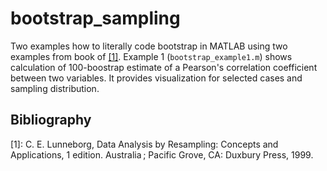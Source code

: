 # bootstrap_sampling

Two examples how to literally code bootstrap in MATLAB using two examples from book of [\[1\]](https://www.amazon.com/Data-Analysis-Resampling-Concepts-Applications/dp/0534221106). Example 1 (`bootstrap_example1.m`) shows calculation of 100-boostrap estimate of a Pearson's correlation coefficient between two variables. It provides visualization for selected cases and sampling distribution.





## Bibliography

[1]: C. E. Lunneborg, Data Analysis by Resampling: Concepts and Applications, 1 edition. Australia ; Pacific Grove, CA: Duxbury Press, 1999.
